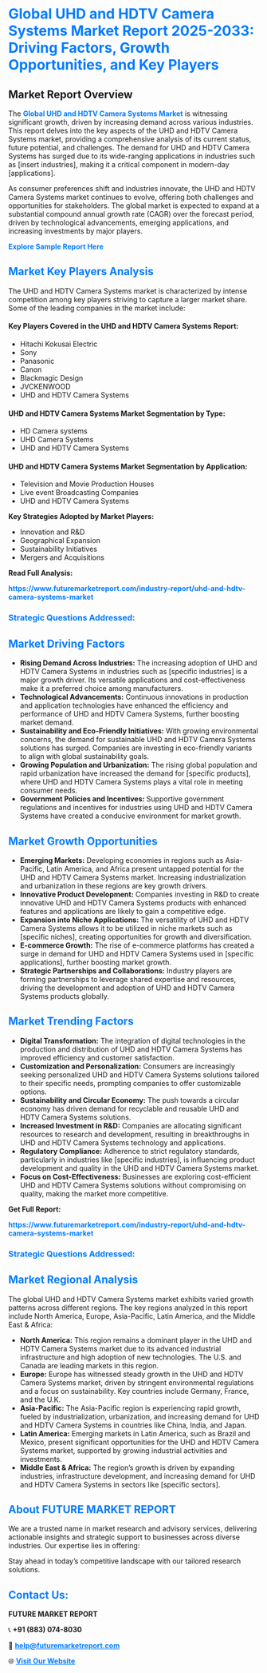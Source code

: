 <h1 style="color: #007BFF;">Global UHD and HDTV Camera Systems Market Report 2025-2033: Driving Factors, Growth Opportunities, and Key Players</h1>

<section id="overview">
<h2>Market Report Overview</h2>
<p>The <a href="https://www.futuremarketreport.com/industry-report/uhd-and-hdtv-camera-systems-market" style="color: #007BFF; text-decoration: none;"><strong>Global UHD and HDTV Camera Systems Market</strong></a> is witnessing significant growth, driven by increasing demand across various industries. This report delves into the key aspects of the UHD and HDTV Camera Systems market, providing a comprehensive analysis of its current status, future potential, and challenges. The demand for UHD and HDTV Camera Systems has surged due to its wide-ranging applications in industries such as [insert industries], making it a critical component in modern-day [applications].</p>
<p>As consumer preferences shift and industries innovate, the UHD and HDTV Camera Systems market continues to evolve, offering both challenges and opportunities for stakeholders. The global market is expected to expand at a substantial compound annual growth rate (CAGR) over the forecast period, driven by technological advancements, emerging applications, and increasing investments by major players.</p>
</section>

<section id="overview">
<p><a href="https://www.futuremarketreport.com/request-sample/reportId=99970" style="color: #007BFF; text-decoration: none;"><strong>Explore Sample Report Here</strong></a></p>
</section>

<section id="key-players">
<h2 style="color: #007BFF;">Market Key Players Analysis</h2>
<p>The UHD and HDTV Camera Systems market is characterized by intense competition among key players striving to capture a larger market share. Some of the leading companies in the market include:</p>
<h4>Key Players Covered in the UHD and HDTV Camera Systems Report:</h4>
<ul><li>Hitachi Kokusai Electric</li><li>Sony</li><li>Panasonic</li><li>Canon</li><li>Blackmagic Design</li><li>JVCKENWOOD</li><li>UHD and HDTV Camera Systems</li></ul>
<h4>UHD and HDTV Camera Systems Market Segmentation by Type:</h4>
<ul><li>HD Camera systems</li><li>UHD Camera Systems</li><li>UHD and HDTV Camera Systems</li></ul>

<h4>UHD and HDTV Camera Systems Market Segmentation by Application:</h4>
<ul><li>Television and Movie Production Houses</li><li>Live event Broadcasting Companies</li><li>UHD and HDTV Camera Systems</li></ul>
<p><strong>Key Strategies Adopted by Market Players:</strong></p>
<ul>
<li>Innovation and R&D</li>
<li>Geographical Expansion</li>
<li>Sustainability Initiatives</li>
<li>Mergers and Acquisitions</li>
</ul>
</section>

<section>
<p><strong>Read Full Analysis: </strong></p><a href="https://www.futuremarketreport.com/industry-report/uhd-and-hdtv-camera-systems-market" style="color: #007BFF; text-decoration: none;"><strong>https://www.futuremarketreport.com/industry-report/uhd-and-hdtv-camera-systems-market</strong></a>
<h3 style="color: #007BFF;">Strategic Questions Addressed:</h3>
</section>

<section id="driving-factors">
<h2 style="color: #007BFF;">Market Driving Factors</h2>
<ul>
<li><strong>Rising Demand Across Industries:</strong> The increasing adoption of UHD and HDTV Camera Systems in industries such as [specific industries] is a major growth driver. Its versatile applications and cost-effectiveness make it a preferred choice among manufacturers.</li>
<li><strong>Technological Advancements:</strong> Continuous innovations in production and application technologies have enhanced the efficiency and performance of UHD and HDTV Camera Systems, further boosting market demand.</li>
<li><strong>Sustainability and Eco-Friendly Initiatives:</strong> With growing environmental concerns, the demand for sustainable UHD and HDTV Camera Systems solutions has surged. Companies are investing in eco-friendly variants to align with global sustainability goals.</li>
<li><strong>Growing Population and Urbanization:</strong> The rising global population and rapid urbanization have increased the demand for [specific products], where UHD and HDTV Camera Systems plays a vital role in meeting consumer needs.</li>
<li><strong>Government Policies and Incentives:</strong> Supportive government regulations and incentives for industries using UHD and HDTV Camera Systems have created a conducive environment for market growth.</li>
</ul>
</section>

<section id="growth-opportunities">
<h2 style="color: #007BFF;">Market Growth Opportunities</h2>
<ul>
<li><strong>Emerging Markets:</strong> Developing economies in regions such as Asia-Pacific, Latin America, and Africa present untapped potential for the UHD and HDTV Camera Systems market. Increasing industrialization and urbanization in these regions are key growth drivers.</li>
<li><strong>Innovative Product Development:</strong> Companies investing in R&D to create innovative UHD and HDTV Camera Systems products with enhanced features and applications are likely to gain a competitive edge.</li>
<li><strong>Expansion into Niche Applications:</strong> The versatility of UHD and HDTV Camera Systems allows it to be utilized in niche markets such as [specific niches], creating opportunities for growth and diversification.</li>
<li><strong>E-commerce Growth:</strong> The rise of e-commerce platforms has created a surge in demand for UHD and HDTV Camera Systems used in [specific applications], further boosting market growth.</li>
<li><strong>Strategic Partnerships and Collaborations:</strong> Industry players are forming partnerships to leverage shared expertise and resources, driving the development and adoption of UHD and HDTV Camera Systems products globally.</li>
</ul>
</section>

<section id="trending-factors">
<h2 style="color: #007BFF;">Market Trending Factors</h2>
<ul>
<li><strong>Digital Transformation:</strong> The integration of digital technologies in the production and distribution of UHD and HDTV Camera Systems has improved efficiency and customer satisfaction.</li>
<li><strong>Customization and Personalization:</strong> Consumers are increasingly seeking personalized UHD and HDTV Camera Systems solutions tailored to their specific needs, prompting companies to offer customizable options.</li>
<li><strong>Sustainability and Circular Economy:</strong> The push towards a circular economy has driven demand for recyclable and reusable UHD and HDTV Camera Systems solutions.</li>
<li><strong>Increased Investment in R&D:</strong> Companies are allocating significant resources to research and development, resulting in breakthroughs in UHD and HDTV Camera Systems technology and applications.</li>
<li><strong>Regulatory Compliance:</strong> Adherence to strict regulatory standards, particularly in industries like [specific industries], is influencing product development and quality in the UHD and HDTV Camera Systems market.</li>
<li><strong>Focus on Cost-Effectiveness:</strong> Businesses are exploring cost-efficient UHD and HDTV Camera Systems solutions without compromising on quality, making the market more competitive.</li>
</ul>
</section>

<section>
<p><strong>Get Full Report: </strong></p><a href="https://www.futuremarketreport.com/industry-report/uhd-and-hdtv-camera-systems-market" style="color: #007BFF; text-decoration: none;"><strong>https://www.futuremarketreport.com/industry-report/uhd-and-hdtv-camera-systems-market</strong></a>
<h3 style="color: #007BFF;">Strategic Questions Addressed:</h3>
</section>


<section id="regional-analysis">
<h2 style="color: #007BFF;">Market Regional Analysis</h2>
<p>The global UHD and HDTV Camera Systems market exhibits varied growth patterns across different regions. The key regions analyzed in this report include North America, Europe, Asia-Pacific, Latin America, and the Middle East & Africa:</p>
<ul>
<li><strong>North America:</strong> This region remains a dominant player in the UHD and HDTV Camera Systems market due to its advanced industrial infrastructure and high adoption of new technologies. The U.S. and Canada are leading markets in this region.</li>
<li><strong>Europe:</strong> Europe has witnessed steady growth in the UHD and HDTV Camera Systems market, driven by stringent environmental regulations and a focus on sustainability. Key countries include Germany, France, and the U.K.</li>
<li><strong>Asia-Pacific:</strong> The Asia-Pacific region is experiencing rapid growth, fueled by industrialization, urbanization, and increasing demand for UHD and HDTV Camera Systems in countries like China, India, and Japan.</li>
<li><strong>Latin America:</strong> Emerging markets in Latin America, such as Brazil and Mexico, present significant opportunities for the UHD and HDTV Camera Systems market, supported by growing industrial activities and investments.</li>
<li><strong>Middle East & Africa:</strong> The region’s growth is driven by expanding industries, infrastructure development, and increasing demand for UHD and HDTV Camera Systems in sectors like [specific sectors].</li>
</ul>
</section>

<footer>
<h2 style="color: #007BFF;">About FUTURE MARKET REPORT</h2>
<p>We are a trusted name in market research and advisory services, delivering actionable insights and strategic support to businesses across diverse industries. Our expertise lies in offering:</p>

<p>Stay ahead in today’s competitive landscape with our tailored research solutions.</p>

<h2 style="color: #007BFF;">Contact Us:</h2>
<p><strong>FUTURE MARKET REPORT</strong></p>
<p>📞 <strong>+91 (883) 074-8030</strong></p>
<p>📧 <strong><a href="mailto:help@futuremarketreport.com" style="color: #007BFF;">help@futuremarketreport.com</a></strong></p>
<p>🌐 <strong><a href="https://www.futuremarketreport.com/" style="color: #007BFF;">Visit Our Website</a></strong></p>
</footer>